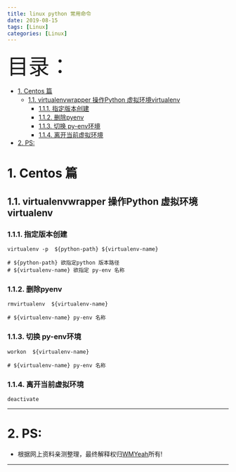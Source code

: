 ```yaml
---
title: linux python 常用命令
date: 2019-08-15
tags: [Linux]
categories: [Linux]
---
```


<font size=20>目录：</font>

<!-- TOC -->

- [1. Centos 篇](#1-centos-篇)
  - [1.1. virtualenvwrapper 操作Python 虚拟环境virtualenv](#11-virtualenvwrapper-操作python-虚拟环境virtualenv)
    - [1.1.1. 指定版本创建](#111-指定版本创建)
    - [1.1.2. 删除pyenv](#112-删除pyenv)
    - [1.1.3. 切换 py-env环境](#113-切换-py-env环境)
    - [1.1.4. 离开当前虚拟环境](#114-离开当前虚拟环境)
- [2. PS:](#2-ps)

<!-- /TOC -->

# 1. Centos 篇
## 1.1. virtualenvwrapper 操作Python 虚拟环境virtualenv
### 1.1.1. 指定版本创建
```
virtualenv -p  ${python-path} ${virtualenv-name}

# ${python-path} 欲指定python 版本路径
# ${virtualenv-name} 欲指定 py-env 名称
```

### 1.1.2. 删除pyenv
```
rmvirtualenv  ${virtualenv-name}

# ${virtualenv-name} py-env 名称
```

### 1.1.3. 切换 py-env环境
```
workon  ${virtualenv-name}

# ${virtualenv-name} py-env 名称
```

### 1.1.4. 离开当前虚拟环境
```
deactivate
```



------
# 2. PS:

* 根据网上资料亲测整理，最终解释权归[WMYeah][1]所有!

------

[1]:http://www.wmyeah.com
[2]:http://blog.51cto.com/kusorz/1920778
